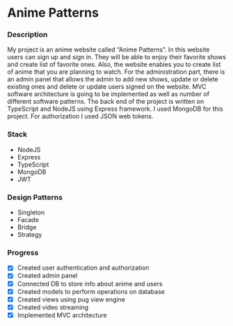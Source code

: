 # Anime Patterns

### Description
My project is an anime website called “Anime Patterns”. In this website users can sign up and sign in. They will be able to enjoy their favorite shows and create list of favorite ones. Also, the website enables you to create list of anime that you are planning to watch. For the administration part, there is an admin panel that allows the admin to add new shows, update or delete existing ones and delete or update users signed on the website. MVC software architecture is going to be implemented as well as number of different software patterns. The back end of the project is written on TypeScript and NodeJS using Express framework. I used MongoDB for this project. For authorization I used JSON web tokens.

### Stack
* NodeJS
* Express
* TypeScript
* MongoDB
* JWT

### Design Patterns
* Singleton
* Facade
* Bridge
* Strategy

### Progress
* [x] Created user authentication and authorization
* [x] Created admin panel
* [x] Connected DB to store info about anime and users
* [x] Created models to perform operations on database
* [x] Created views using pug view engine 
* [x] Created video streaming
* [x] Implemented MVC architecture